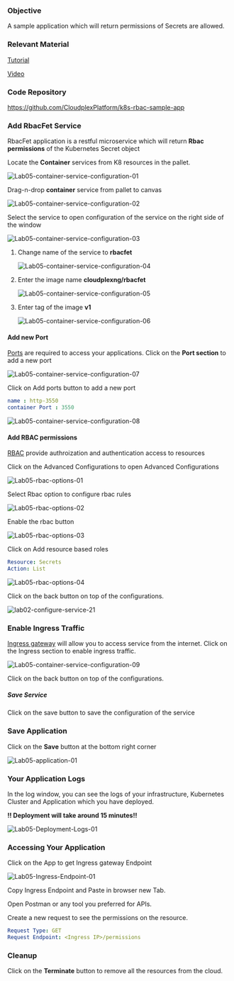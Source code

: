 ### Objective

A sample application which will return permissions of Secrets are allowed.

### Relevant Material

[Tutorial]()

[Video]()

### Code Repository

https://github.com/CloudplexPlatform/k8s-rbac-sample-app

### Add RbacFet Service

RbacFet application is a restful microservice which will return **Rbac permissions** of the Kubernetes Secret object

Locate the **Container** services from K8 resources in the pallet.

![Lab05-container-service-configuration-01](https://raw.githubusercontent.com/CloudplexPlatform/developer-community/feature/github-data-fetching/kubernetes/rbac/labs/rbac/images/Lab05-container-service-configuration-01.png)

Drag-n-drop **container** service from pallet to canvas

![Lab05-container-service-configuration-02](https://raw.githubusercontent.com/CloudplexPlatform/developer-community/feature/github-data-fetching/kubernetes/rbac/labs/rbac/images/Lab05-container-service-configuration-02.png)

Select the service to open configuration of the service on the right side of the window

![Lab05-container-service-configuration-03](https://raw.githubusercontent.com/CloudplexPlatform/developer-community/feature/github-data-fetching/kubernetes/rbac/labs/rbac/images/Lab05-container-service-configuration-03.png)

1. Change name of the service to **rbacfet**

   ![Lab05-container-service-configuration-04](https://raw.githubusercontent.com/CloudplexPlatform/developer-community/feature/github-data-fetching/kubernetes/rbac/labs/rbac/images/Lab05-container-service-configuration-04.png)


2. Enter the image name **cloudplexng/rbacfet**

   ![Lab05-container-service-configuration-05](https://raw.githubusercontent.com/CloudplexPlatform/developer-community/feature/github-data-fetching/kubernetes/rbac/labs/rbac/images/Lab05-container-service-configuration-05.png)

4. Enter tag of the image **v1**

   ![Lab05-container-service-configuration-06](https://raw.githubusercontent.com/CloudplexPlatform/developer-community/feature/github-data-fetching/kubernetes/rbac/labs/rbac/images/Lab05-container-service-configuration-06.png)

#### Add new Port

[Ports](https://kubernetes.io/docs/concepts/services-networking/connect-applications-service/#the-kubernetes-model-for-connecting-containers) are required to access your applications. Click on the **Port section** to add a new port

![Lab05-container-service-configuration-07](https://raw.githubusercontent.com/CloudplexPlatform/developer-community/feature/github-data-fetching/kubernetes/rbac/labs/rbac/images/Lab05-container-service-configuration-07.png)

Click on Add ports button to add a new port

```yaml
name : http-3550
container Port : 3550
```
![Lab05-container-service-configuration-08](https://raw.githubusercontent.com/CloudplexPlatform/developer-community/feature/github-data-fetching/kubernetes/rbac/labs/rbac/images/Lab05-container-service-configuration-08.png)


#### Add RBAC permissions

[RBAC](https://kubernetes.io/docs/reference/access-authn-authz/rbac/) provide authroization and authentication access to resources

Click on the Advanced Configurations to open Advanced Configurations

![Lab05-rbac-options-01](https://raw.githubusercontent.com/CloudplexPlatform/developer-community/feature/github-data-fetching/kubernetes/rbac/labs/rbac/images/Lab05-rbac-options-01.png)

Select Rbac option to configure rbac rules

![Lab05-rbac-options-02](https://raw.githubusercontent.com/CloudplexPlatform/developer-community/feature/github-data-fetching/kubernetes/rbac/labs/rbac/images/Lab05-rbac-options-02.png)

Enable the rbac button 

![Lab05-rbac-options-03](https://raw.githubusercontent.com/CloudplexPlatform/developer-community/feature/github-data-fetching/kubernetes/rbac/labs/rbac/images/Lab05-rbac-options-03.png)

Click on Add resource based roles

```yaml
Resource: Secrets
Action: List 
```
![Lab05-rbac-options-04](https://raw.githubusercontent.com/CloudplexPlatform/developer-community/feature/github-data-fetching/kubernetes/rbac/labs/rbac/images/Lab5-rbac-options-04.png)


Click on the back button on top of the configurations.

![lab02-configure-service-21](https://raw.githubusercontent.com/CloudplexPlatform/developer-community/feature/github-data-fetching/kubernetes/deployment/labs/guestbook/images/lab02-configure-service-21.png)

### Enable Ingress Traffic

​[Ingress gateway](https://istio.io/docs/tasks/traffic-management/ingress/ingress-control/) will allow you to access service from the internet. Click on the Ingress section to enable ingress traffic.

![Lab05-container-service-configuration-09](https://raw.githubusercontent.com/CloudplexPlatform/developer-community/feature/github-data-fetching/kubernetes/rbac/labs/rbac/images/Lab05-container-service-configuration-09.png)

Click on the back button on top of the configurations.

##### Save Service

Click on the save button to save the configuration of the service

### Save Application

Click on the **Save** button at the bottom right corner

![Lab05-application-01](https://raw.githubusercontent.com/CloudplexPlatform/developer-community/feature/github-data-fetching/kubernetes/rbac/labs/rbac/images/Lab05-application-01.png)



### Your Application Logs

In the log window, you can see the logs of your infrastructure, Kubernetes Cluster and Application which you have deployed.

**!! Deployment will take around 15 minutes!!** 

![Lab05-Deployment-Logs-01](https://raw.githubusercontent.com/CloudplexPlatform/developer-community/feature/github-data-fetching/kubernetes/rbac/labs/rbac/images/Lab05-Deployment-Logs-01.png)



### Accessing Your Application

Click on the App to get Ingress gateway Endpoint

![Lab05-Ingress-Endpoint-01](https://raw.githubusercontent.com/CloudplexPlatform/developer-community/feature/github-data-fetching/kubernetes/rbac/labs/rbac/images/Lab05-Ingress-Endpoint-01.png)



Copy Ingress Endpoint and Paste in browser new Tab. 

Open Postman or any tool you preferred for APIs.

Create a new request to see the permissions on the resource.

```yaml
Request Type: GET
Request Endpoint: <Ingress IP>/permissions
```



### Cleanup

Click on the **Terminate** button to remove all the resources from the cloud.
